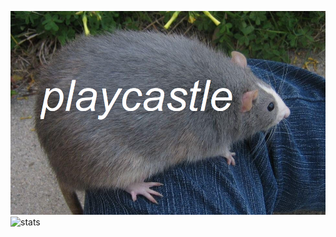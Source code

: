 ![](bigrat.png)
<img src="https://count.getloli.com/get/@playcastle" alt="stats" height="0" width="0">  
